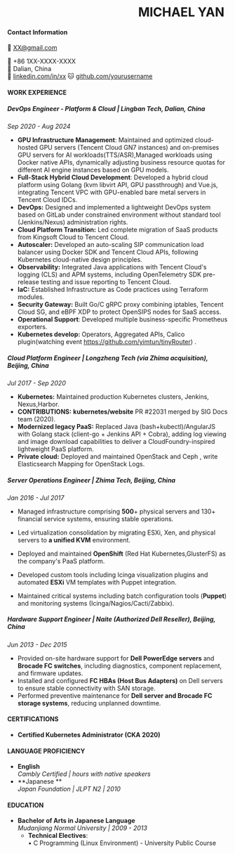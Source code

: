 #         &nbsp;&nbsp;&nbsp;&nbsp;&nbsp;&nbsp;&nbsp;&nbsp;&nbsp;&nbsp;&nbsp;&nbsp;&nbsp;&nbsp;&nbsp;&nbsp;&nbsp;&nbsp;&nbsp;&nbsp;&nbsp;&nbsp;&nbsp;&nbsp;&nbsp;&nbsp;&nbsp;&nbsp;&nbsp;&nbsp;&nbsp;&nbsp;&nbsp;&nbsp;&nbsp;&nbsp;&nbsp;&nbsp;&nbsp;&nbsp;&nbsp;&nbsp;&nbsp;&nbsp; MICHAEL YAN

#### Contact Information  

 📧 XX@gmail.com  

 📱 +86 1XX-XXXX-XXXX  
📍 Dalian, China  
🔗 [linkedin.com/in/xx](https://linkedin.com/in/xx)
🐱 [github.com/yourusername](https://github.com/XXX) 

#### WORK EXPERIENCE

##### **DevOps Engineer - Platform & Cloud** | Lingban Tech, Dalian, China

*Sep 2020 - Aug 2024*

- **GPU Infrastructure Management**: Maintained and optimized cloud-hosted GPU servers (Tencent Cloud GN7 instances) and on-premises GPU servers for AI workloads(TTS/ASR),Managed workloads using Docker native APIs, dynamically adjusting business resource quotas for different AI engine instances based on GPU models.
- **Full-Stack Hybrid Cloud Development**: Developed a hybrid cloud platform using Golang (kvm libvirt API, GPU passthrough) and Vue.js, integrating Tencent VPC with GPU-enabled bare metal servers in Tencent Cloud IDCs.
- **DevOps:** Designed and implemented a lightweight DevOps system based on GitLab under constrained environment without standard tool (Jenkins/Nexus) administration rights.
- **Cloud Platform Transition:** Led complete migration of SaaS products from Kingsoft Cloud to Tencent Cloud.
- **Autoscaler:** Developed an auto-scaling SIP communication load balancer using Docker SDK and Tencent Cloud APIs, following Kubernetes cloud-native design principles.
- **Observability:** Integrated Java applications with Tencent Cloud's logging (CLS) and APM systems, including OpenTelemetry SDK pre-release testing and issue reporting to Tencent Cloud.
- **IaC:** Established Infrastructure as Code practices using Terraform modules.
- **Security Gateway:** Built Go/C  gRPC proxy combining iptables, Tencent Cloud SG, and eBPF XDP to protect OpenSIPS nodes for SaaS access.
- **Operational Support**: Developed multiple business-specific Prometheus exporters.
- **Kubernetes develop:**  Operators, Aggregated APIs, Calico plugin(watching event  https://github.com/yimtun/tinyRouter) . 

##### **Cloud Platform Engineer** | Longzheng Tech (via Zhima acquisition), Beijing, China

*Jul 2017 - Sep 2020*

- **Kubernetes:** Maintained production Kubernetes clusters, Jenkins, Nexus,Harbor. 
- **CONTRIBUTIONS:**  **kubernetes/website** PR #22031 merged by SIG Docs team (2020).
- **Modernized legacy PaaS:** Replaced Java (bash+kubectl)/AngularJS with Golang stack (client-go + Jenkins API + Cobra), adding log viewing and image download capabilities to deliver a CloudFoundry-inspired lightweight PaaS platform.
- **Private cloud:** Deployed and maintained OpenStack and Ceph , write Elasticsearch Mapping for OpenStack Logs.


##### **Server Operations Engineer** | Zhima Tech, Beijing, China

*Jan 2016 - Jul 2017*

- Managed infrastructure comprising **500**+ physical servers and 130+ financial service systems, ensuring stable operations.

- Led virtualization consolidation by migrating ESXi, Xen, and physical servers to **a unified KVM** environment.

- Deployed and maintained **OpenShift** (Red Hat Kubernetes,GlusterFS) as the company's PaaS platform.

- Developed custom tools including Icinga visualization plugins and automated **ESXi** VM templates with Puppet integration.

- Maintained critical systems including batch configuration tools (**Puppet**) and monitoring systems (Icinga/Nagios/Cacti/Zabbix).


##### **Hardware Support Engineer** | Naite (Authorized Dell Reseller), Beijing, China
*Jun 2013 - Dec 2015*

- Provided on-site hardware support for **Dell PowerEdge servers** and **Brocade FC switches**, including diagnostics, component replacement, and firmware updates.
- Installed and configured **FC HBAs (Host Bus Adapters)** on Dell servers to ensure stable connectivity with SAN storage.
- Performed preventive maintenance for **Dell server and Brocade FC storage systems**, reducing unplanned downtime.

#### CERTIFICATIONS  
- **Certified Kubernetes Administrator (CKA 2020)**  
#### LANGUAGE PROFICIENCY  
- **English**  
  *Cambly Certified |  hours with native speakers*
-  **Japanese **  
  *Japan Foundation | JLPT N2 | 2010*   
#### EDUCATION  
- **Bachelor of Arts in Japanese Language**  
  *Mudanjiang Normal University | 2009 - 2013*  
  - **Technical Electives**:  
    • C Programming (Linux Environment) - University Public Course  
